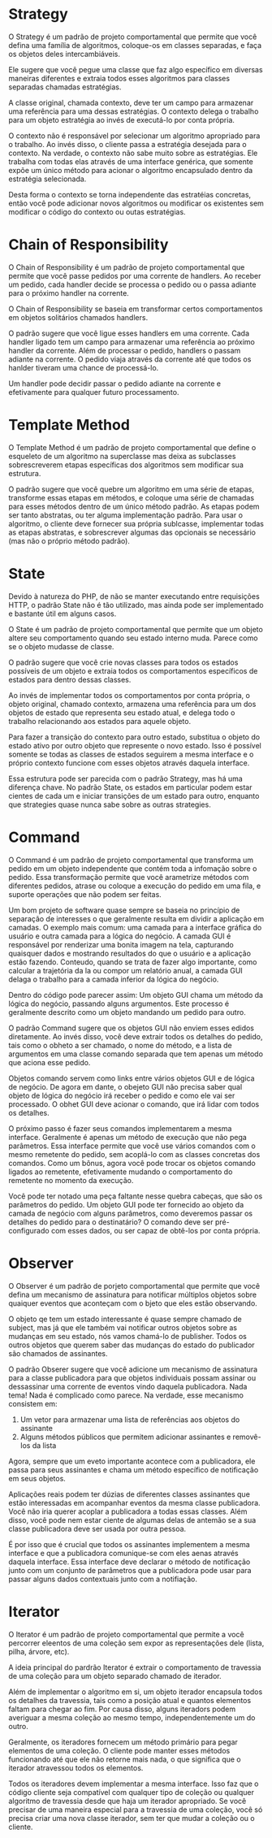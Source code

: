 # Strategy

O Strategy é um padrão de projeto comportamental que permite que você defina uma família de 
algoritmos, coloque-os em classes separadas, e faça os objetos deles intercambiáveis.

Ele sugere que você pegue uma classe que faz algo específico em diversas maneiras diferentes e extraia todos esses algoritmos para classes separadas chamadas estratégias.

A classe original, chamada contexto, deve ter um campo para armazenar uma referência para uma dessas estratégias. O contexto delega o trabalho para um objeto estratégia ao invés de executá-lo por conta própria.

O contexto não é responsável por selecionar um algoritmo apropriado para o trabalho. Ao invés disso, o cliente passa a estratégia desejada para o contexto. Na verdade, o contexto não sabe muito sobre as estratégias. Ele trabalha com todas elas através de uma interface genérica, que somente expõe um único método para acionar o algoritmo encapsulado dentro da estratégia selecionada.

Desta forma o contexto se torna independente das estratéias concretas, então você pode adicionar novos algoritmos ou modificar os existentes sem modificar o código do contexto ou outas estratégias.

# Chain of Responsibility

O Chain of Responsibility é um padrão de projeto comportamental que permite que você passe pedidos por uma corrente de handlers. Ao receber um pedido, cada handler decide se processa o pedido ou o passa adiante para o próximo handler na corrente.

O Chain of Responsibility se baseia em transformar certos comportamentos em objetos solitários chamados handlers.

O padrão sugere que você ligue esses handlers em uma corrente. Cada handler ligado tem um campo para armazenar uma referência ao próximo handler da corrente. Além de processar o pedido, handlers o passam adiante na corrente. O pedido viaja através da corrente até que todos os hanlder tiveram uma chance de processá-lo.

Um handler pode decidir passar o pedido adiante na corrente e efetivamente para qualquer futuro processamento.

# Template Method

O Template Method é um padrão de projeto comportamental que define o esqueleto de um algoritmo na superclasse mas deixa as subclasses sobrescreverem etapas específicas dos algoritmos sem modificar sua estrutura.

O padrão sugere que você quebre um algoritmo em uma série de etapas, transforme essas etapas em métodos, e coloque uma série de chamadas para esses métodos dentro de um único método padrão. As etapas podem ser tanto abstratas, ou ter alguma implementação padrão. Para usar o algoritmo, o cliente deve fornecer sua própria sublcasse, implementar todas as etapas abstratas, e sobrescrever algumas das opcionais se necessário (mas não o próprio método padrão).

# State

Devido à natureza do PHP, de não se manter executando entre requisições HTTP, o padrão State não é tão utilizado, mas ainda pode ser implementado e bastante útil em alguns casos.

O State é um padrão de projeto comportamental que permite que um objeto altere seu comportamento quando seu estado interno muda. Parece como se o objeto mudasse de classe.

O padrão sugere que você crie novas classes para todos os estados possíveis de um objeto e extraia todos os comportamentos específicos de estados para dentro dessas classes.

Ao invés de implementar todos os comportamentos por conta própria, o objeto original, chamado contexto, armazena uma referência para um dos objetos de estado que representa seu estado atual, e delega todo o trabalho relacionando aos estados para aquele objeto.

Para fazer a transição do contexto para outro estado, substitua o objeto do estado ativo por outro objeto que represente o novo estado. Isso é possível somente se todas as classes de estados seguirem a mesma interface e o próprio contexto funcione com esses objetos através daquela interface.

Essa estrutura pode ser parecida com o padrão Strategy, mas há uma diferença chave. No padrão State, os estados em particular podem estar cientes de cada um e iniciar transições de um estado para outro, enquanto que strategies quase nunca sabe sobre as outras strategies.

# Command

O Command é um padrão de projeto comportamental que transforma um pedido em um objeto independente que contém toda a infomação sobre o pedido. Essa transformação permite que você arametrize métodos com diferentes pedidos, atrase ou coloque a execução do pedido em uma fila, e suporte operações que não podem ser feitas.

Um bom projeto de software quase sempre se baseia no princípio de separação de interesses o que geralmente resulta em dividir a aplicação em camadas. O exemplo mais comum: uma camada para a interface gráfica do usuário e outra camada para a lógica do negócio. A camada GUI é responsável por renderizar uma bonita imagem na tela, capturando quaisquer dados e mostrando resultados do que o usuário e a aplicação estão fazendo. Conteudo, quando se trata de fazer algo importante, como calcular a trajetória da la ou compor um relatório anual, a camada GUI delaga o trabalho para a camada inferior da lógica do negócio.

Dentro do código pode parecer assim: Um objeto GUI chama um método da lógica do negócio, passando alguns argumentos. Este processo é geralmente descrito como um objeto mandando um pedido para outro.

O padrão Command sugere que os objetos GUI não enviem esses edidos diretamente. Ao invés disso, você deve extrair todos os detalhes do pedido, tais como o obheto a ser chamado, o nome do método, e a lista de argumentos em uma classe comando separada que tem apenas um método que aciona esse pedido.

Objetos comando servem como links entre vários objetos GUI e de lógica de negócio. De agora em dante, o obejeto GUI não precisa saber qual objeto de lógica do negócio irá receber o pedido e como ele vai ser processado. O obhet GUI deve acionar o comando, que irá lidar com todos os detalhes.

O próximo passo é fazer seus comandos implementarem a mesma interface. Geralmente é apenas um método de execução que não pega parâmetros. Essa interface permite que você use vários comandos com o mesmo remetente do pedido, sem acoplá-lo com as classes concretas dos comandos. Como um bônus, agora você pode trocar os objetos comando ligados ao remetente, efetivamente mudando o comportamento do remetente no momento da execução.

Você pode ter notado uma peça faltante nesse quebra cabeças, que são os parâmetros do pedido. Um objeto GUI pode ter fornecido ao objeto da camada de negócio com alguns parâmetros, como deveremos passar os detalhes do pedido para o destinatário? O comando deve ser pré-configurado com esses dados, ou ser capaz de obtê-los por conta própria.

# Observer

O Observer é um padrão de porjeto comportamental que permite que você defina um mecanismo de assinatura para notificar múltiplos objetos sobre quaiquer eventos que aconteçam com o bjeto que eles estão observando.

O objeto qe tem um estado interessante é quase sempre chamado de subject, mas já que ele também vai notificar outros objetos sobre as mudanças em seu estado, nós vamos chamá-lo de publisher. Todos os outros objetos que querem saber das mudanças do estado do publicador são chamados de assinantes.

O padrão Obserer sugere que você adicione um mecanismo de assinatura para a classe publicadora para que objetos individuais possam assinar ou dessassinar uma corrente de eventos vindo daquela publicadora. Nada tema! Nada é complicado como parece. Na verdade, esse mecanismo consistem em:
1) Um vetor para armazenar uma lista de referências aos objetos do assinante 
2) Alguns métodos públicos que permitem adicionar assinantes e removê-los da lista

Agora, sempre que um eveto importante acontece com a publicadora, ele passa para seus assinantes e chama um método específico de notificação em seus objetos.

Aplicações reais podem ter dúzias de diferentes classes assinantes que estão interessadas em acompanhar eventos da mesma classe publicadora. Você não iria querer acoplar a publicadora a todas essas classes. Além disso, você pode nem estar ciente de algumas delas de antemão se a sua classe publicadora deve ser usada por outra pessoa.

É por isso que é crucial que todos os assinantes implementem a mesma interface e que a publicadora comunique-se com eles aenas através daquela interface. Essa interface deve declarar o método de notificação junto com um conjunto de parâmetros que a publicadora pode usar para passar alguns dados contextuais junto com a notifiação.

# Iterator

O Iterator é um padrão de projeto comportamental que permite a você percorrer eleentos de uma coleção sem expor as representações dele (lista, pilha, árvore, etc).

A ideia principal do pardrão Iterator é extrair o comportamento de travessia de uma coleção para um objeto separado chamado de iterador.

Além de implementar o algoritmo em si, um objeto iterador encapsula todos os detalhes da travessia, tais como a posição atual e quantos elementos faltam para chegar ao fim. Por causa disso, alguns iteradors podem averiguar a mesma coleção ao mesmo tempo, independentemente um do outro.

Geralmente, os iteradores fornecem um método primário para pegar elementos de uma coleção. O cliente pode manter esses métodos funcionando até que ele não retorne mais nada, o que significa que o iterador atravessou todos os elementos.

Todos os iteradores devem implementar a mesma interface. Isso faz que o código cliente seja compatível com qualquer tipo de coleção ou qualquer algoritmo de travessia desde que haja um iterador apropriado. Se você precisar de uma maneira especial para a travessia de uma coleção, você só precisa criar uma nova classe iterador, sem ter que mudar a coleção ou o cliente.
